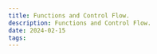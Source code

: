 ```yaml
---
title: Functions and Control Flow.
description: Functions and Control Flow.
date: 2024-02-15
tags:
---
```








